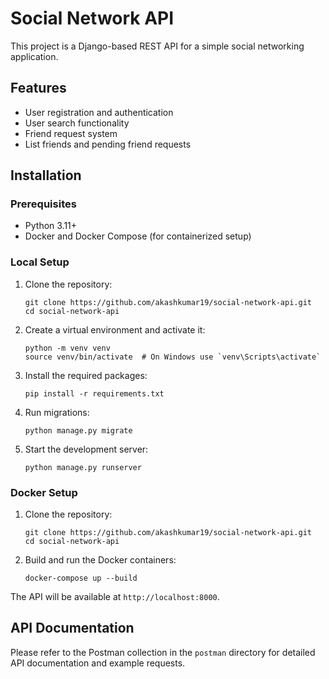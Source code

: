 # Social Network API

This project is a Django-based REST API for a simple social networking application.

## Features

- User registration and authentication
- User search functionality
- Friend request system
- List friends and pending friend requests

## Installation

### Prerequisites

- Python 3.11+
- Docker and Docker Compose (for containerized setup)

### Local Setup

1. Clone the repository:
   ```
   git clone https://github.com/akashkumar19/social-network-api.git
   cd social-network-api
   ```

2. Create a virtual environment and activate it:
   ```
   python -m venv venv
   source venv/bin/activate  # On Windows use `venv\Scripts\activate`
   ```

3. Install the required packages:
   ```
   pip install -r requirements.txt
   ```

4. Run migrations:
   ```
   python manage.py migrate
   ```

5. Start the development server:
   ```
   python manage.py runserver
   ```

### Docker Setup

1. Clone the repository:
   ```
   git clone https://github.com/akashkumar19/social-network-api.git
   cd social-network-api
   ```

2. Build and run the Docker containers:
   ```
   docker-compose up --build
   ```

The API will be available at `http://localhost:8000`.

## API Documentation

Please refer to the Postman collection in the `postman` directory for detailed API documentation and example requests.

